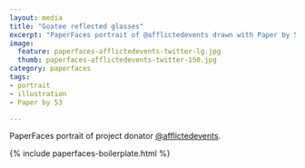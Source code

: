 ```yaml
---
layout: media
title: "Goatee reflected glasses"
excerpt: "PaperFaces portrait of @afflictedevents drawn with Paper by 53 on an iPad."
image: 
  feature: paperfaces-afflictedevents-twitter-lg.jpg
  thumb: paperfaces-afflictedevents-twitter-150.jpg
category: paperfaces
tags: 
- portrait
- illustration
- Paper by 53

---
```


PaperFaces portrait of project donator [@afflictedevents](http://twitter.com/afflictedevents).

{% include paperfaces-boilerplate.html %}